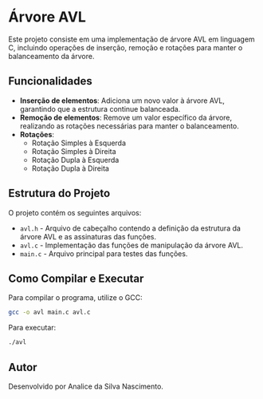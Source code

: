 # Árvore AVL

Este projeto consiste em uma implementação de árvore AVL em linguagem C, incluindo operações de inserção, remoção e rotações para manter o balanceamento da árvore.

## Funcionalidades

- **Inserção de elementos**: Adiciona um novo valor à árvore AVL, garantindo que a estrutura continue balanceada.
- **Remoção de elementos**: Remove um valor específico da árvore, realizando as rotações necessárias para manter o balanceamento.
- **Rotações**:
  - Rotação Simples à Esquerda
  - Rotação Simples à Direita
  - Rotação Dupla à Esquerda
  - Rotação Dupla à Direita

## Estrutura do Projeto

O projeto contém os seguintes arquivos:

- `avl.h` - Arquivo de cabeçalho contendo a definição da estrutura da árvore AVL e as assinaturas das funções.
- `avl.c` - Implementação das funções de manipulação da árvore AVL.
- `main.c` - Arquivo principal para testes das funções.

## Como Compilar e Executar

Para compilar o programa, utilize o GCC:

```bash
gcc -o avl main.c avl.c
```

Para executar:

```bash
./avl
```
## Autor
Desenvolvido por Analice da Silva Nascimento.
